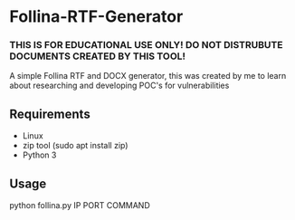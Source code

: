 # Follina-RTF-Generator
### THIS IS FOR EDUCATIONAL USE ONLY! DO NOT DISTRUBUTE DOCUMENTS CREATED BY THIS TOOL!
A simple Follina RTF and DOCX generator, this was created by me to learn about researching and developing POC's for vulnerabilities

## Requirements
 - Linux
 - zip tool (sudo apt install zip)
 - Python 3

## Usage
python follina.py IP PORT COMMAND
